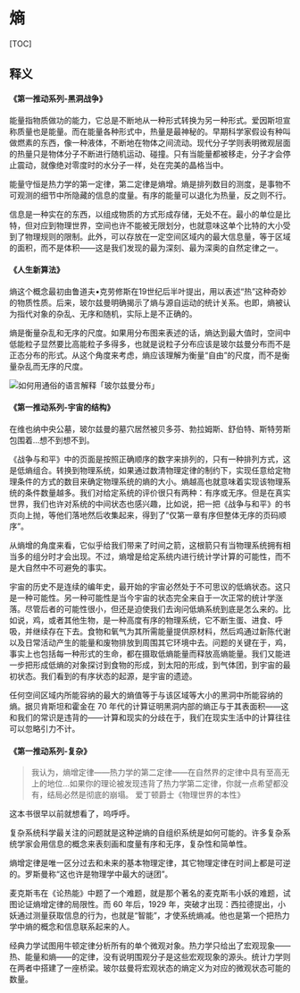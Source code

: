 # 熵

[TOC]

## 释义

#### 《第一推动系列-黑洞战争》

能量指物质做功的能力，它总是不断地从一种形式转换为另一种形式。爱因斯坦宣称质量也是能量。而在能量各种形式中，热量是最神秘的。早期科学家假设有种叫做燃素的东西，像一种液体，不断地在物体之间流动。现代分子学则表明微观层面的热量只是物体分子不断进行随机运动、碰撞。只有当能量都被移走，分子才会停止震动，就像绝对零度时的水分子一样，处在完美的晶格当中。

能量守恒是热力学的第一定律，第二定律是熵增。熵是排列数目的测度，是事物不可观测的细节中所隐藏的信息的度量。有序的能量可以退化为热量，反之则不行。

信息是一种实在的东西，以组成物质的方式形成存储，无处不在。最小的单位是比特，但对应到物理世界，空间也许不能被无限划分，也就意味这单个比特的大小受到了物理规则的限制。此外，可以存放在一定空间区域内的最大信息量，等于区域的面积，而不是体积——这是我们发现的最为深刻、最为深奥的自然定律之一。

#### 《人生新算法》

熵这个概念最初由鲁道夫•克劳修斯在19世纪后半叶提出，用以表述“热”这种奇妙的物质性质。后来，玻尔兹曼明确揭示了熵与源自运动的统计关系。也即，熵被认为指代对象的杂乱、无序和随机，实际上是不正确的。

熵是衡量杂乱和无序的尺度。如果用分布图来表述的话，熵达到最大值时，空间中低能粒子显然要比高能粒子多得多，也就是说粒子分布应该是玻尔兹曼分布而不是正态分布的形式。从这个角度来考虑，熵应该理解为衡量“自由”的尺度，而不是衡量杂乱而无序的尺度。

![[如何用通俗的语言解释「玻尔兹曼分布」](https://www.zhihu.com/question/274174763/answer/672202523)](https://mgear-image.oss-cn-shanghai.aliyuncs.com/image/other/20211101174858.png)

#### 《第一推动系列-宇宙的结构》

在维也纳中央公墓，玻尔兹曼的墓穴居然被贝多芬、勃拉姆斯、舒伯特、斯特劳斯包围着...想不到想不到。

《战争与和平》中的页面是按照正确顺序的数字来排列的，只有一种排列方式，这是低熵组合。转换到物理系统，如果通过数清物理定律的制约下，实现任意给定物理条件的方式的数目来确定物理系统的熵的大小。熵越高也就意味着实现该物理系统的条件数量越多。我们对给定系统的评价很只有两种：有序或无序。但是在真实世界，我们也许对系统的中间状态也感兴趣，比如说，把一把《战争与和平》的书页向上抛，等他们落地然后收集起来，得到了“仅第一章有序但整体无序的页码顺序”。

从熵增的角度来看，它似乎给我们带来了时间之箭，这根箭只有当物理系统拥有相当多的组分时才会出现。不过，熵增是给定系统内进行统计学计算的可能性，而不是大自然中不可避免的事实。

宇宙的历史不是连续的编年史，最开始的宇宙必然处于不可思议的低熵状态。这只是一种可能性。另一种可能性是当今宇宙的状态完全来自于一次正常的统计学涨落。尽管后者的可能性很小，但还是迫使我们去询问低熵系统到底是怎么来的。比如说，鸡，或者其他生物，是一种高度有序的物理系统，它不断生蛋、进食、呼吸，并继续存在下去。食物和氧气为其所需能量提供原材料，然后鸡通过新陈代谢以及日常活动产生的能量和废物排放到周围其它环境中去。问题的关键在于，鸡，事实上也包括每一种形式的生命，都在摄取低熵能量而释放高熵能量。我们又能进一步把形成低熵的对象探讨到食物的形成，到太阳的形成，到气体团，到宇宙的最初状态。我们看到的有序状态的起源，是宇宙的遗迹。

任何空间区域内所能容纳的最大的熵值等于与该区域等大小的黑洞中所能容纳的熵。据贝肯斯坦和霍金在 70 年代的计算证明黑洞内部的熵正与于其表面积——这和我们的常识是违背的——计算和现实的分歧在于，我们在现实生活中的计算往往可以忽略引力不计。

#### 《第一推动系列-复杂》

> 我认为，熵增定律——热力学的第二定律——在自然界的定律中具有至高无上的地位...如果你的理论被发现违背了热力学第二定律，你就一点希望都没有，结局必然是彻底的崩塌。
> <name>爱丁顿爵士《物理世界的本性》</name>

这本书很早以前就想看了，呜呼呼。

复杂系统科学最关注的问题就是这种逆熵的自组织系统是如何可能的。许多复杂系统学家会用信息的概念来表刻画和度量有序和无序，复杂性和简单性。

熵增定律是唯一区分过去和未来的基本物理定律，其它物理定律在时间上都是可逆的。罗斯曼称“这也许是物理学中最大的谜团”。

麦克斯韦在《论热能》中题了一个难题，就是那个著名的麦克斯韦小妖的难题，试图论证熵增定律的局限性。而 60 年后，1929 年，突破才出现：西拉德提出，小妖通过测量获取信息的行为，也就是“智能”，才使系统熵减。他也是第一个把热力学中熵的概念和信息联系起来的人。

经典力学试图用牛顿定律分析所有的单个微观对象。热力学只给出了宏观现象——热、能量和熵——的定律，没有说明围观分子是这些宏观现象的源头。统计力学则在两者中搭建了一座桥梁。玻尔兹曼将宏观状态的熵定义为对应的微观状态可能的数量。

